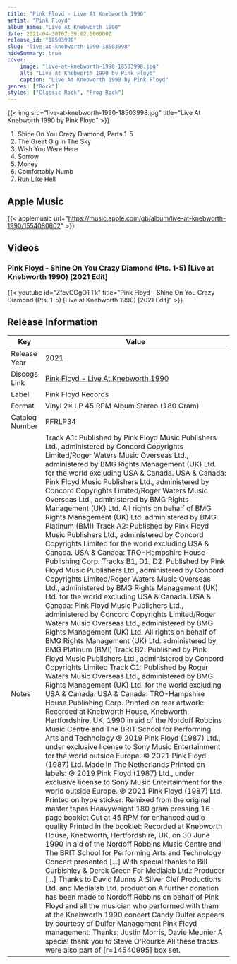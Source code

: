 ```yaml
---
title: "Pink Floyd - Live At Knebworth 1990"
artist: "Pink Floyd"
album_name: "Live At Knebworth 1990"
date: 2021-04-30T07:39:02.000000Z
release_id: "18503998"
slug: "live-at-knebworth-1990-18503998"
hideSummary: true
cover:
    image: "live-at-knebworth-1990-18503998.jpg"
    alt: "Live At Knebworth 1990 by Pink Floyd"
    caption: "Live At Knebworth 1990 by Pink Floyd"
genres: ["Rock"]
styles: ["Classic Rock", "Prog Rock"]
---
```


{{< img src="live-at-knebworth-1990-18503998.jpg" title="Live At Knebworth 1990 by Pink Floyd" >}}

<!-- section break -->

1. Shine On You Crazy Diamond, Parts 1-5
2. The Great Gig In The Sky
3. Wish You Were Here
4. Sorrow
5. Money
6. Comfortably Numb
7. Run Like Hell

<!-- section break -->




## Apple Music
{{< applemusic url="https://music.apple.com/gb/album/live-at-knebworth-1990/1554080602" >}}





## Videos
### Pink Floyd - Shine On You Crazy Diamond (Pts. 1-5) [Live at Knebworth 1990) [2021 Edit]
{{< youtube id="ZfevCGgOTTk" title="Pink Floyd - Shine On You Crazy Diamond (Pts. 1-5) [Live at Knebworth 1990) [2021 Edit]" >}}<br>



## Release Information
|  Key           | Value                                                |
| ---------------| ---------------------------------------------------- |
| Release Year   | 2021                                   |
| Discogs Link   | [Pink Floyd - Live At Knebworth 1990](https://www.discogs.com/release/18503998-Pink-Floyd-Live-At-Knebworth-1990) |
| Label          | Pink Floyd Records |
| Format         | Vinyl 2× LP 45 RPM Album Stereo (180 Gram) |
| Catalog Number | PFRLP34 |
| Notes | Track A1: Published by Pink Floyd Music Publishers Ltd., administered by Concord Copyrights Limited/Roger Waters Music Overseas Ltd., administered by BMG Rights Management (UK) Ltd. for the world excluding USA & Canada. USA & Canada: Pink Floyd Music Publishers Ltd., administered by Concord Copyrights Limited/Roger Waters Music Overseas Ltd., administered by BMG Rights Management (UK) Ltd. All rights on behalf of BMG Rights Management (UK) Ltd. administered by BMG Platinum (BMI)  Track A2: Published by Pink Floyd Music Publishers Ltd., administered by Concord Copyrights Limited for the world excluding USA & Canada. USA & Canada: TRO-Hampshire House Publishing Corp.  Tracks B1, D1, D2: Published by Pink Floyd Music Publishers Ltd., administered by Concord Copyrights Limited/Roger Waters Music Overseas Ltd., administered by BMG Rights Management (UK) Ltd. for the world excluding USA & Canada. USA & Canada: Pink Floyd Music Publishers Ltd., administered by Concord Copyrights Limited/Roger Waters Music Overseas Ltd., administered by BMG Rights Management (UK) Ltd. All rights on behalf of BMG Rights Management (UK) Ltd. administered by BMG Platinum (BMI)  Track B2: Published by Pink Floyd Music Publishers Ltd., administered by Concord Copyrights Limited  Track C1: Published by Roger Waters Music Overseas Ltd., administered by BMG Rights Management (UK) Ltd. for the world excluding USA & Canada. USA & Canada: TRO-Hampshire House Publishing Corp.  Printed on rear artwork: Recorded at Knebworth House, Knebworth, Hertfordshire, UK, 1990 in aid of the Nordoff Robbins Music Centre and The BRIT School for Performing Arts and Technology ℗ 2019 Pink Floyd (1987) Ltd., under exclusive license to Sony Music Entertainment for the world outside Europe. © 2021 Pink Floyd (1987) Ltd. Made in The Netherlands  Printed on labels: ℗ 2019 Pink Floyd (1987) Ltd., under exclusive license to Sony Music Entertainment for the world outside Europe. ℗ 2021 Pink Floyd (1987) Ltd.  Printed on hype sticker: Remixed from the original master tapes Heavyweight 180 gram pressing 16-page booklet Cut at 45 RPM for enhanced audio quality  Printed in the booklet: Recorded at Knebworth House, Knebworth, Hertfordshire, UK, on 30 June 1990 in aid of the Nordoff Robbins Music Centre and The BRIT School for Performing Arts and Technology Concert presented [...] With special thanks to Bill Curbishley & Derek Green For Medialab Ltd.: Producer [...] Thanks to David Munns A Silver Clef Productions Ltd. and Medialab Ltd. production A further donation has been made to Nordoff Robbins on behalf of Pink Floyd and all the musician who performed with them at the Knebworth 1990 concert Candy Dulfer appears by courtesy of Dulfer Management Pink Floyd management: Thanks: Justin Morris, Davie Meunier A special thank you to Steve O'Rourke    All these tracks were also part of [r=14540995] box set. |